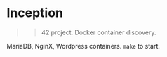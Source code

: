 # Inception
>> 42 project. Docker container discovery.

MariaDB, NginX, Wordpress containers. `make` to start.